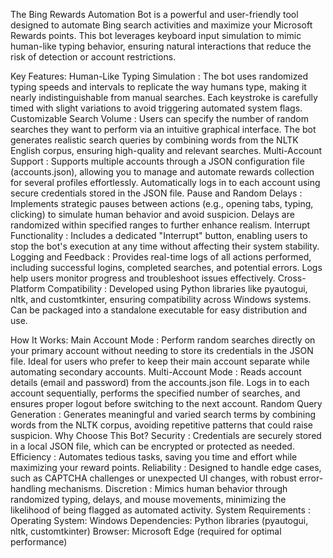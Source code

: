 The Bing Rewards Automation Bot is a powerful and user-friendly tool designed to automate Bing search activities and maximize your Microsoft Rewards points. This bot leverages keyboard input simulation to mimic human-like typing behavior, ensuring natural interactions that reduce the risk of detection or account restrictions.

Key Features:
Human-Like Typing Simulation :
The bot uses randomized typing speeds and intervals to replicate the way humans type, making it nearly indistinguishable from manual searches.
Each keystroke is carefully timed with slight variations to avoid triggering automated system flags.
Customizable Search Volume :
Users can specify the number of random searches they want to perform via an intuitive graphical interface.
The bot generates realistic search queries by combining words from the NLTK English corpus, ensuring high-quality and relevant searches.
Multi-Account Support :
Supports multiple accounts through a JSON configuration file (accounts.json), allowing you to manage and automate rewards collection for several profiles effortlessly.
Automatically logs in to each account using secure credentials stored in the JSON file.
Pause and Random Delays :
Implements strategic pauses between actions (e.g., opening tabs, typing, clicking) to simulate human behavior and avoid suspicion.
Delays are randomized within specified ranges to further enhance realism.
Interrupt Functionality :
Includes a dedicated "Interrupt" button, enabling users to stop the bot's execution at any time without affecting their system stability.
Logging and Feedback :
Provides real-time logs of all actions performed, including successful logins, completed searches, and potential errors.
Logs help users monitor progress and troubleshoot issues effectively.
Cross-Platform Compatibility :
Developed using Python libraries like pyautogui, nltk, and customtkinter, ensuring compatibility across Windows systems.
Can be packaged into a standalone executable for easy distribution and use.

How It Works:
Main Account Mode :
Perform random searches directly on your primary account without needing to store its credentials in the JSON file.
Ideal for users who prefer to keep their main account separate while automating secondary accounts.
Multi-Account Mode :
Reads account details (email and password) from the accounts.json file.
Logs in to each account sequentially, performs the specified number of searches, and ensures proper logout before switching to the next account.
Random Query Generation :
Generates meaningful and varied search terms by combining words from the NLTK corpus, avoiding repetitive patterns that could raise suspicion.
Why Choose This Bot?
Security : Credentials are securely stored in a local JSON file, which can be encrypted or protected as needed.
Efficiency : Automates tedious tasks, saving you time and effort while maximizing your reward points.
Reliability : Designed to handle edge cases, such as CAPTCHA challenges or unexpected UI changes, with robust error-handling mechanisms.
Discretion : Mimics human behavior through randomized typing, delays, and mouse movements, minimizing the likelihood of being flagged as automated activity.
System Requirements :
Operating System: Windows
Dependencies: Python libraries (pyautogui, nltk, customtkinter)
Browser: Microsoft Edge (required for optimal performance)
